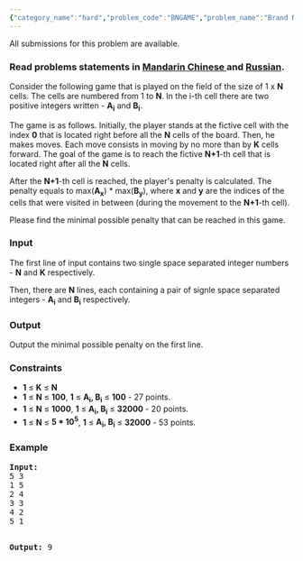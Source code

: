 ```yaml
---
{"category_name":"hard","problem_code":"BNGAME","problem_name":"Brand New Game","languages_supported":{"0":"ADA","1":"ASM","2":"BASH","3":"BF","4":"C","5":"C99 strict","6":"CAML","7":"CLOJ","8":"CLPS","9":"CPP 4.3.2","10":"CPP 4.9.2","11":"CPP14","12":"CS2","13":"D","14":"ERL","15":"FORT","16":"FS","17":"GO","18":"HASK","19":"ICK","20":"ICON","21":"JAVA","22":"JS","23":"LISP clisp","24":"LISP sbcl","25":"LUA","26":"NEM","27":"NICE","28":"NODEJS","29":"PAS fpc","30":"PAS gpc","31":"PERL","32":"PERL6","33":"PHP","34":"PIKE","35":"PRLG","36":"PYTH","37":"PYTH 3.4","38":"RUBY","39":"SCALA","40":"SCM guile","41":"SCM qobi","42":"ST","43":"TCL","44":"TEXT","45":"WSPC"},"max_timelimit":2,"source_sizelimit":50000,"problem_author":"xcwgf666","problem_tester":"stzgd","date_added":"8-05-2014","tags":{"0":"easy","1":"ltime12","2":"stl","3":"two","4":"xcwgf666"},"editorial_url":"http://discuss.codechef.com/problems/BNGAME","time":{"view_start_date":1401006600,"submit_start_date":1401006600,"visible_start_date":1401006600,"end_date":1735669800},"layout":"problem"}
---
```

<span class="solution-visible-txt">All submissions for this problem are available.</span><h3> Read problems statements in <a target="_blank" href="http://www.codechef.com/download/translated/LTIME12/mandarin/BNGAME.pdf">Mandarin Chinese </a> and <a target="_blank" href="http://www.codechef.com/download/translated/LTIME12/russian/BNGAME.pdf">Russian</a>.</h3>
<p>Consider the following game that is played on the field of the size of 1 x <b>N</b> cells. The cells are numbered from 1 to <b>N</b>. In the i-th cell there are two positive integers written - <b>A<sub>i</sub></b> and <b>B<sub>i</sub></b>.</p>
<p>The game is as follows. Initially, the player stands at the fictive cell with the index <b>0</b> that is located right before all the <b>N</b> cells of the board. Then, he makes moves. Each move consists in moving by no more than by <b>K</b> cells forward. The goal of the game is to reach the fictive <b>N+1</b>-th cell that is located right after all the <b>N</b> cells.</p>
<p>After the <b>N+1</b>-th cell is reached, the player's penalty is calculated. The penalty equals to max(<b>A<sub>x</sub></b>) * max(<b>B<sub>y</sub></b>), where <b>x</b> and <b>y</b> are the indices of the cells that were visited in between (during the movement to the <b>N+1</b>-th cell).</p>
<p>Please find the minimal possible penalty that can be reached in this game.</p>
<h3>Input</h3>
<p>The first line of input contains two single space separated integer numbers - <b>N</b> and <b>K</b> respectively.</p>
<p>Then, there are <b>N</b> lines, each containing a pair of signle space separated integers - <b>A<sub>i</sub></b> and <b>B<sub>i</sub></b> respectively.</p>
<h3>Output</h3>
<p>Output the minimal possible penalty on the first line.</p>
<h3>Constraints</h3>
<p>
<ul>
<li><b>1</b> ≤ <b>K</b> ≤ <b>N</b></li>
<li><b>1</b> ≤ <b>N</b> ≤ <b>100</b>, <b>1</b> ≤ <b>A<sub>i</sub>, B<sub>i</sub></b> ≤ <b>100</b> - 27 points.</li>
<li><b>1</b> ≤ <b>N</b> ≤ <b>1000</b>, <b>1</b> ≤ <b>A<sub>i</sub>, B<sub>i</sub></b> ≤ <b>32000</b> - 20 points.</li>
<li><b>1</b> ≤ <b>N</b> ≤ <b>5 * 10<sup>5</sup></b>, <b>1</b> ≤ <b>A<sub>i</sub>, B<sub>i</sub></b> ≤ <b>32000</b> - 53 points.</li>
</ul>
</p>
<h3>Example</h3>
<pre><b>Input:</b>
5 3
1 5
2 4
3 3
4 2
5 1

<b>Output:</b>
9
</pre>